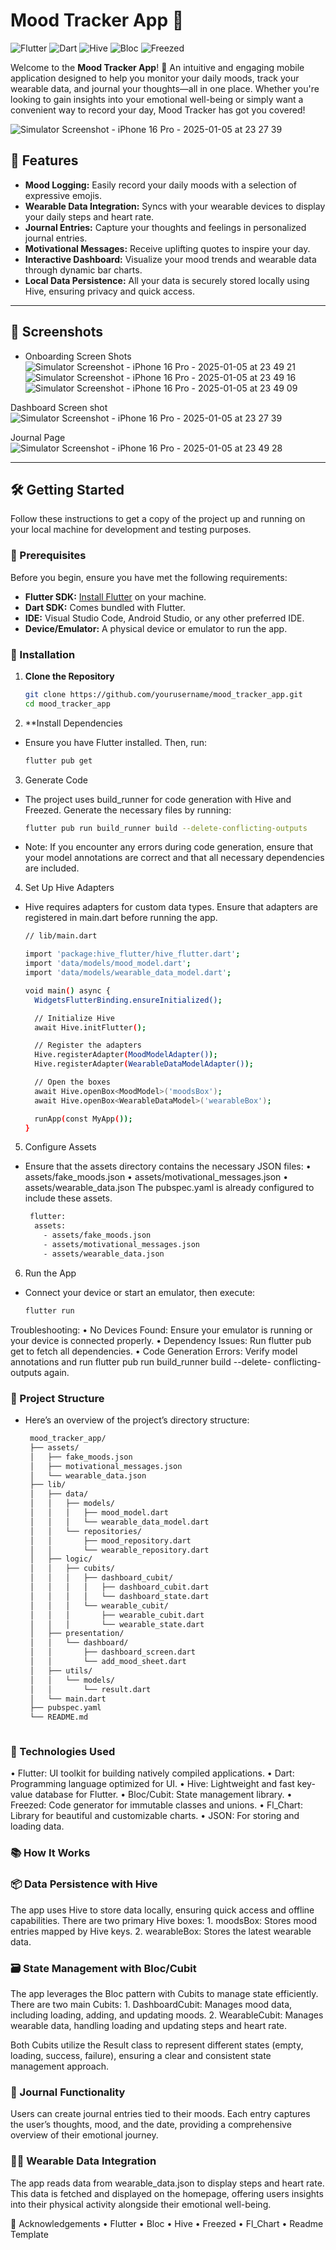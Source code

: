 # Mood Tracker App 🌟

![Flutter](https://img.shields.io/badge/Flutter-v3.7.12-blue.svg)
![Dart](https://img.shields.io/badge/Dart-v2.19.6-blue.svg)
![Hive](https://img.shields.io/badge/Hive-v2.2.3-purple.svg)
![Bloc](https://img.shields.io/badge/Bloc-v8.1.1-green.svg)
![Freezed](https://img.shields.io/badge/Freezed-v2.3.2-yellow.svg)

Welcome to the **Mood Tracker App**! 🎉 An intuitive and engaging mobile application designed to help you monitor your daily moods, track your wearable data, and journal your thoughts—all in one place. Whether you're looking to gain insights into your emotional well-being or simply want a convenient way to record your day, Mood Tracker has got you covered!

![Simulator Screenshot - iPhone 16 Pro - 2025-01-05 at 23 27 39](https://github.com/user-attachments/assets/3c502298-e040-43c0-8721-729bc939630d)


## 🚀 Features

- **Mood Logging:** Easily record your daily moods with a selection of expressive emojis.
- **Wearable Data Integration:** Syncs with your wearable devices to display your daily steps and heart rate.
- **Journal Entries:** Capture your thoughts and feelings in personalized journal entries.
- **Motivational Messages:** Receive uplifting quotes to inspire your day.
- **Interactive Dashboard:** Visualize your mood trends and wearable data through dynamic bar charts.
- **Local Data Persistence:** All your data is securely stored locally using Hive, ensuring privacy and quick access.

---

## 📸 Screenshots

- Onboarding Screen Shots
![Simulator Screenshot - iPhone 16 Pro - 2025-01-05 at 23 49 21](https://github.com/user-attachments/assets/b917b089-ed69-4460-8789-4f9485d68565)
![Simulator Screenshot - iPhone 16 Pro - 2025-01-05 at 23 49 16](https://github.com/user-attachments/assets/0b233d97-4f77-4109-a6e0-e8fb3230b57e)
![Simulator Screenshot - iPhone 16 Pro - 2025-01-05 at 23 49 09](https://github.com/user-attachments/assets/bded3aeb-ac8c-4b44-bd48-c0c26c9bf174)

Dashboard Screen shot
![Simulator Screenshot - iPhone 16 Pro - 2025-01-05 at 23 27 39](https://github.com/user-attachments/assets/3c502298-e040-43c0-8721-729bc939630d)

Journal Page
![Simulator Screenshot - iPhone 16 Pro - 2025-01-05 at 23 49 28](https://github.com/user-attachments/assets/a04709fe-f0d3-4ee7-8ed7-40afcee33091)



---

## 🛠️ Getting Started

Follow these instructions to get a copy of the project up and running on your local machine for development and testing purposes.

### 🎯 Prerequisites

Before you begin, ensure you have met the following requirements:

- **Flutter SDK:** [Install Flutter](https://flutter.dev/docs/get-started/install) on your machine.
- **Dart SDK:** Comes bundled with Flutter.
- **IDE:** Visual Studio Code, Android Studio, or any other preferred IDE.
- **Device/Emulator:** A physical device or emulator to run the app.

### 🔧 Installation

1. **Clone the Repository**

   ```bash
   git clone https://github.com/yourusername/mood_tracker_app.git
   cd mood_tracker_app

2. **Install Dependencies
   
  - Ensure you have Flutter installed. Then, run:
    ```bash
    flutter pub get
3.	Generate Code
   
  - The project uses build_runner for code generation with Hive and Freezed. Generate the necessary files by running:
    ```bash
    flutter pub run build_runner build --delete-conflicting-outputs
  - Note: If you encounter any errors during code generation, ensure that your model annotations are correct and that       all necessary dependencies are included.
    
4.	Set Up Hive Adapters
  - Hive requires adapters for custom data types. Ensure that adapters are registered in main.dart before running the 
     app.

    ```bash
    // lib/main.dart
    
    import 'package:hive_flutter/hive_flutter.dart';
    import 'data/models/mood_model.dart';
    import 'data/models/wearable_data_model.dart';
    
    void main() async {
      WidgetsFlutterBinding.ensureInitialized();
    
      // Initialize Hive
      await Hive.initFlutter();
    
      // Register the adapters
      Hive.registerAdapter(MoodModelAdapter());
      Hive.registerAdapter(WearableDataModelAdapter());
    
      // Open the boxes
      await Hive.openBox<MoodModel>('moodsBox');
      await Hive.openBox<WearableDataModel>('wearableBox');
    
      runApp(const MyApp());
    }

5.	Configure Assets
 - Ensure that the assets directory contains the necessary JSON files:
    	•	assets/fake_moods.json
    	•	assets/motivational_messages.json
    	•	assets/wearable_data.json
    The pubspec.yaml is already configured to include these assets.

    ```bash
     flutter:
      assets:
        - assets/fake_moods.json
        - assets/motivational_messages.json
        - assets/wearable_data.json
6.	Run the App
  - Connect your device or start an emulator, then execute:
    
    ```bash
    flutter run
    
  Troubleshooting:
  	•	No Devices Found: Ensure your emulator is running or your device is connected properly.
  	•	Dependency Issues: Run flutter pub get to fetch all dependencies.
  	•	Code Generation Errors: Verify model annotations and run flutter pub run build_runner build --delete- 
      conflicting-     outputs again.



### 📁 Project Structure

   - Here’s an overview of the project’s directory structure:
     ```bash
      mood_tracker_app/
      ├── assets/
      │   ├── fake_moods.json
      │   ├── motivational_messages.json
      │   └── wearable_data.json
      ├── lib/
      │   ├── data/
      │   │   ├── models/
      │   │   │   ├── mood_model.dart
      │   │   │   └── wearable_data_model.dart
      │   │   └── repositories/
      │   │       ├── mood_repository.dart
      │   │       └── wearable_repository.dart
      │   ├── logic/
      │   │   ├── cubits/
      │   │   │   ├── dashboard_cubit/
      │   │   │   │   ├── dashboard_cubit.dart
      │   │   │   │   └── dashboard_state.dart
      │   │   │   └── wearable_cubit/
      │   │   │       ├── wearable_cubit.dart
      │   │   │       └── wearable_state.dart
      │   ├── presentation/
      │   │   └── dashboard/
      │   │       ├── dashboard_screen.dart
      │   │       └── add_mood_sheet.dart
      │   ├── utils/
      │   │   └── models/
      │   │       └── result.dart
      │   └── main.dart
      ├── pubspec.yaml
      └── README.md



### 🧰 Technologies Used

  •	Flutter: UI toolkit for building natively compiled applications.
  •	Dart: Programming language optimized for UI.
  •	Hive: Lightweight and fast key-value database for Flutter.
  •	Bloc/Cubit: State management library.
  •	Freezed: Code generator for immutable classes and unions.
  •	Fl_Chart: Library for beautiful and customizable charts.
  •	JSON: For storing and loading data.


### 📚 How It Works

### 📦 Data Persistence with Hive

  The app uses Hive to store data locally, ensuring quick access and offline capabilities. There are two primary Hive 
   boxes:
  	1.	moodsBox: Stores mood entries mapped by Hive keys.
  	2.	wearableBox: Stores the latest wearable data.

### 🗃️ State Management with Bloc/Cubit

  The app leverages the Bloc pattern with Cubits to manage state efficiently. There are two main Cubits:
  	1.	DashboardCubit: Manages mood data, including loading, adding, and updating moods.
  	2.	WearableCubit: Manages wearable data, handling loading and updating steps and heart rate.

  Both Cubits utilize the Result class to represent different states (empty, loading, success, failure), ensuring a 
  clear and consistent state management approach.

### 📝 Journal Functionality

  Users can create journal entries tied to their moods. Each entry captures the user’s thoughts, mood, and the date, 
  providing a comprehensive overview of their emotional journey.

### 🏃‍♂️ Wearable Data Integration

  The app reads data from wearable_data.json to display steps and heart rate. This data is fetched and displayed on 
  the homepage, offering users insights into their physical activity alongside their emotional well-being.

🎉 Acknowledgements
	•	Flutter
	•	Bloc
	•	Hive
	•	Freezed
	•	Fl_Chart
	•	Readme Template
